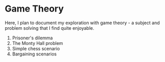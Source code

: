 # Game Theory
Here, I plan to document my exploration with game theory - a subject and problem solving that I find quite enjoyable.

1. Prisoner's dilemma
2. The Monty Hall problem
3. Simple chess scenario
4. Bargaining scenarios
